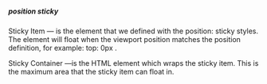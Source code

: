##### position sticky

Sticky Item — is the element that we defined with the position: sticky styles. The element will float when the viewport position matches the position definition, for example: top: 0px .

Sticky Container —is the HTML element which wraps the sticky item. This is the maximum area that the sticky item can float in.
